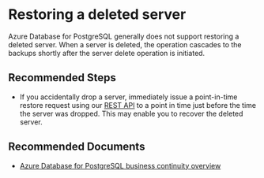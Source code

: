 <properties
    pageTitle="Dropped server in Azure Database for PostgreSQL"
    description="Backups and restore options for Azure Database for PostgreSQL: deleted server"
    service="microsoft.dbforpostgresql"
    resource="servers"
    authors="jan-eng"
    ms.author="janeng"
    displayOrder="170"
    selfHelpType="resource"
    supportTopicIds="32640015"
    resourceTags="servers, databases"
    productPesIds="16222"
    cloudEnvironments="public"
    articleId="d5bcb730-39d9-4889-9dce-0777c7f3c778"
/>

# Restoring a deleted server

Azure Database for PostgreSQL generally does not support restoring a deleted server. When a server is deleted, the operation cascades to the backups shortly after the server delete operation is initiated.

## **Recommended Steps**

* If you accidentally drop a server, immediately issue a point-in-time restore request using our [REST API](https://docs.microsoft.com/rest/api/postgresql/servers/create#create-a-database-as-a-point-in-time-restore) to a point in time just before the time the server was dropped. This may enable you to recover the deleted server.

## **Recommended Documents**

* [Azure Database for PostgreSQL business continuity overview](https://docs.microsoft.com/azure/postgresql/concepts-business-continuity)
